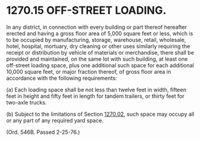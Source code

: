 1270.15 OFF-STREET LOADING.
===========================

In any district, in connection with every building or part thereof
hereafter erected and having a gross floor area of 5,000 square feet or
less, which is to be occupied by manufacturing, storage, warehouse,
retail, wholesale, hotel, hospital, mortuary, dry cleaning or other uses
similarly requiring the receipt or distribution by vehicle of materials
or merchandise, there shall be provided and maintained, on the same lot
with such building, at least one off-street loading space, plus one
additional such space for each additional 10,000 square feet, or major
fraction thereof, of gross floor area in accordance with the following
requirements:

​(a) Each loading space shall be not less than twelve feet in width,
fifteen feet in height and fifty feet in length for tandem trailers, or
thirty feet for two-axle trucks.

​(b) Subject to the limitations of Section [1270.02](50d830fe.html),
such space may occupy all or any part of any required yard space.

(Ord. 546B. Passed 2-25-76.)

